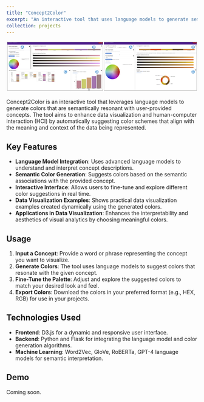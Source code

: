 ```yaml
---
title: "Concept2Color"
excerpt: "An interactive tool that uses language models to generate semantically resonant colors for data visualization and HCI applications.<br/><img src='/images/concept2color.png'>"
collection: projects
---
```


![Concept2Color](../images/concept2color.png)

Concept2Color is an interactive tool that leverages language models to generate colors that are semantically resonant with user-provided concepts. The tool aims to enhance data visualization and human-computer interaction (HCI) by automatically suggesting color schemes that align with the meaning and context of the data being represented.

## Key Features
- **Language Model Integration**: Uses advanced language models to understand and interpret concept descriptions.
- **Semantic Color Generation**: Suggests colors based on the semantic associations with the provided concept.
- **Interactive Interface**: Allows users to fine-tune and explore different color suggestions in real time.
- **Data Visualization Examples**: Shows practical data visualization examples created dynamically using the generated colors.
- **Applications in Data Visualization**: Enhances the interpretability and aesthetics of visual analytics by choosing meaningful colors.

## Usage
1. **Input a Concept**: Provide a word or phrase representing the concept you want to visualize.
2. **Generate Colors**: The tool uses language models to suggest colors that resonate with the given concept.
3. **Fine-Tune the Palette**: Adjust and explore the suggested colors to match your desired look and feel.
4. **Export Colors**: Download the colors in your preferred format (e.g., HEX, RGB) for use in your projects.

## Technologies Used
- **Frontend**: D3.js for a dynamic and responsive user interface.
- **Backend**: Python and Flask for integrating the language model and color generation algorithms.
- **Machine Learning**: Word2Vec, GloVe, RoBERTa, GPT-4 language models for semantic interpretation.

## Demo
Coming soon.

<!-- ## License
Concept2Color is open-source under the MIT License. See the [LICENSE](#) file for more details. -->
